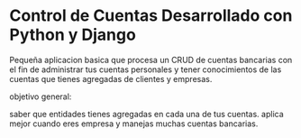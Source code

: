 # Control de Cuentas Desarrollado con Python y Django 
Pequeña aplicacion basica que procesa un CRUD de cuentas bancarias con el fin de administrar tus cuentas personales y tener conocimientos 
de las cuentas que tienes agregadas de clientes y empresas.

objetivo general:

saber que entidades tienes agregadas en cada una de tus cuentas. aplica mejor cuando eres empresa y manejas muchas cuentas
bancarias.
